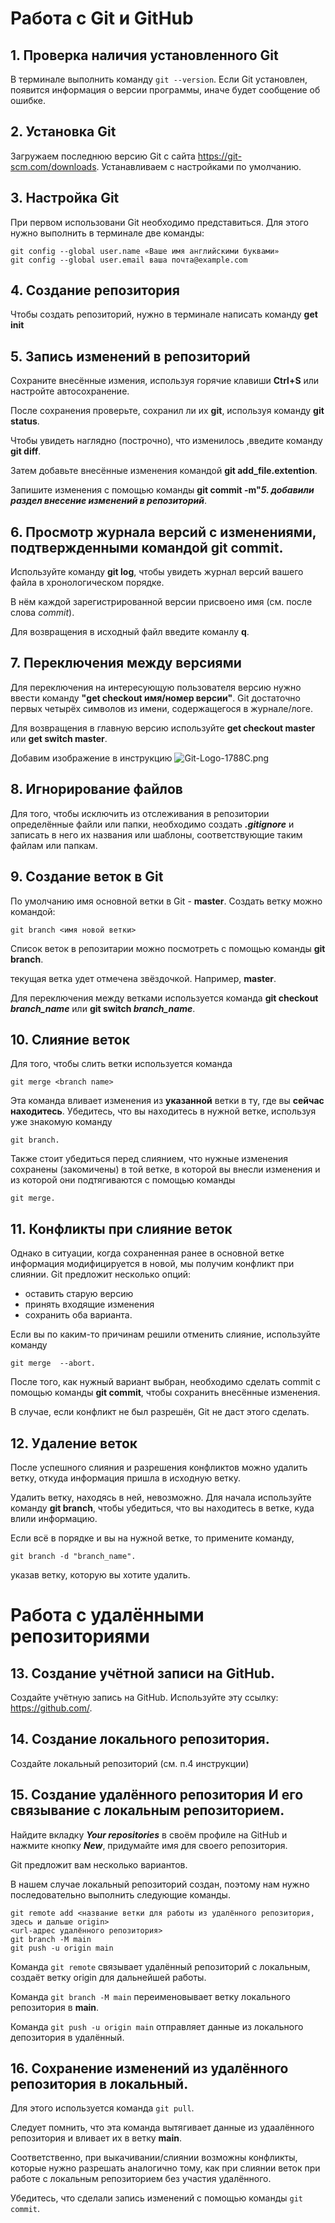 # Работа с Git и GitHub

## 1. Проверка наличия установленного Git
В терминале выполнить команду   `git --version`.
Если Git установлен, появится информация о версии программы, иначе будет сообщение об ошибке.

## 2. Установка Git
Загружаем последнюю версию Git с сайта https://git-scm.com/downloads. Устанавливаем с настройками по умолчанию.

## 3. Настройка Git
При первом использовани  Git необходимо представиться. Для этого нужно выполнить в терминале две команды: 
```
git config --global user.name «Ваше имя английскими буквами»
git config --global user.email ваша почта@example.com
```

## 4. Создание репозитория
Чтобы создать репозиторий, нужно в терминале написать команду __get init__

## 5. Запись изменений в репозиторий
Сохраните внесённые измения, используя горячие клавиши __Ctrl+S__ или настройте автосохранение.

После сохранения проверьте, сохранил ли их __git__, используя команду __git status__.

Чтобы увидеть наглядно (построчно), что изменилось ,введите команду __git diff__.

Затем добавьте внесённые изменения командой __git add_file.extention__.

Запишите изменения с помощью команды __git commit -m"__**_5. добавили раздел внесение изменений в репозиторий_**.

## 6. Просмотр журнала версий с изменениями, подтвержденными командой __git commit__.

Используйте команду __git log__, чтобы увидеть журнал версий вашего файла в хронологическом порядке.

В нём каждой зарегистрированной версии присвоено имя (см. после слова _commit_). 

Для возвращения в исходный файл введите команлу **q**.

## 7. Переключения между версиями

Для переключения на интересующую пользователя версию нужно ввести команду **"get checkout  имя/номер версии"**. Git достаточно первых четырёх символов из имени, содержащегося в журнале/логе.

Для возвращения в главную версию используйте __get checkout master__ или __get switch master__.

 Добавим изображение в инструкцию
![Git-Logo-1788C.png](Git-Logo-1788C.png)

## 8. Игнорирование файлов

Для того, чтобы исключить из отслеживания в репозитории определённые файли или папки, необходимо создать ***.gitignore***  и записать в него их названия или шаблоны, соответствующие таким файлам или папкам.

## 9. Создание веток в Git
По умолчанию имя основной  ветки в Git  - **master**. 
Cоздать ветку можно командой:
```
git branch <имя новой ветки>
```
Cписок веток в репозитарии можно посмотреть с помощью команды **git branch**.

текущая ветка удет отмечена звёздочкой. Например,
**master**.

Для переключения между ветками используется команда
**git checkout _branch_name_** или **git switch _branch_name_**.

## 10. Слияние веток

Для того, чтобы слить ветки используется команда 
```
git merge <branch name>
```
Эта команда вливает изменения из **указанной** ветки в ту, где вы **сейчас находитесь**.
Убедитесь, что вы находитесь в нужной ветке, используя уже знакомую команду 
```
git branch.
```

Также стоит убедиться перед слиянием, что нужные изменения сохранены (закомичены) в той ветке, в которой вы внесли изменения и из которой они подтягиваются с помощью команды 
```
git merge.
```
## 11. Конфликты при слияние веток

Однако в ситуации, когда сохраненная ранее в основной ветке информация модифицируется в новой, мы получим конфликт при слиянии.
Git предложит несколько опций:
+ оставить старую версию
+ принять входящие изменения
+ сохранить оба варианта.

Если вы по каким-то причинам решили отменить слияние, используйте команду
```
git merge  --abort.
```
После того, как нужный вариант выбран, необходимо сделать commit c помощью команды **git commit**, чтобы сохранить внесённые изменения.

В случае, если конфликт не был разрешён, Git не даст этого сделать.

## 12. Удаление веток

После успешного слияния и разрешения конфликтов можно удалить ветку, откуда информация пришла в исходную ветку.

Удалить ветку, находясь в ней,  невозможно. Для начала используйте команду **git branch**, чтобы убедиться, что вы находитесь в ветке, куда влили информацию.

Если всё в порядке и вы на нужной ветке, то примените команду,
```
git branch -d "branch_name".
```
указав ветку, которую вы хотите удалить.


# Работа с удалёнными репозиториями

## 13. Создание учётной записи на GitHub.

Создайте учётную запись на GitHub.
Используйте эту ссылку: https://github.com/.

## 14. Создание локального репозитория.

Создайте локальный репозиторий (см. п.4 инструкции)

## 15. Cоздание удалённого репозитория И его связывание с локальным репозиторием.

Найдите вкладку ***Your repositories*** в своём профиле на GitHub и нажмите кнопку ***New***, придумайте имя для своего репозитория.

Git предложит вам несколько вариантов.

В нашем случае локальный репозиторий создан, поэтому нам нужно последовательно выполнить следующие команды.
```
git remote add <название ветки для работы из удалённого репозитория, здесь и дальше origin> 
<url-адрес удалённого репозитория>
git branch -M main
git push -u origin main
```
Команда `git remote` связывает удалённый репозиторий с локальным, создаёт ветку origin для дальнейшей работы.

Команда `git branch -M main` переименовывает ветку локального репозитория в **main**.

Команда `git push -u origin main` отправляет данные из локального депозитория в удалённый.    

## 16. Сохранение изменений из удалённого репозитория в локальный.

Для этого используется команда `git pull`.

Следует помнить, что эта команда вытягивает данные из удаалённого репозитория и вливает их в
ветку **main**.

Соответственно, при выкачивании/слиянии возможны конфликты, которые нужно разрешать аналогично тому, как при слиянии веток при работе с локальным репозиторием без участия удалённого.

Убедитесь, что сделали запись изменений с помощью команды `git commit`.


